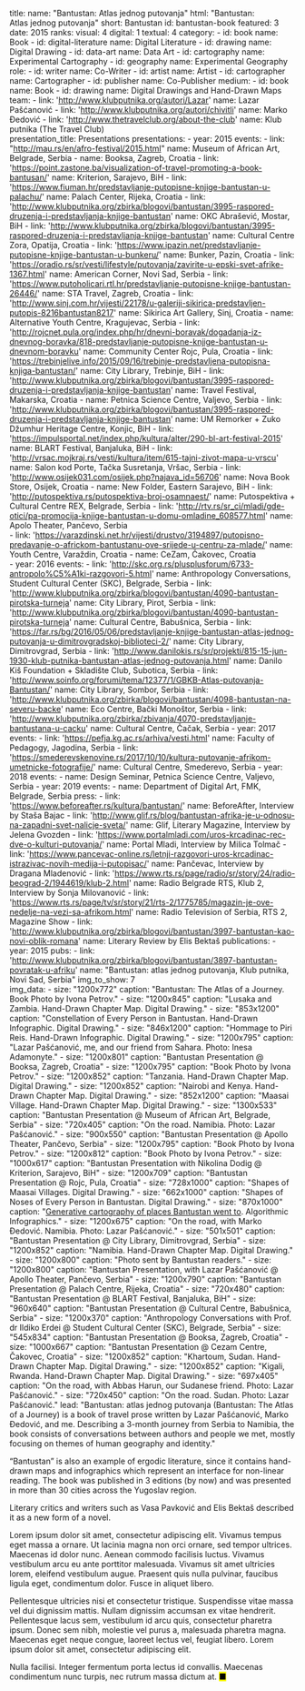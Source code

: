 title: 
    name: "Bantustan: Atlas jednog putovanja"
    html: "Bantustan:<br>Atlas jednog putovanja"
    short: Bantustan
id: bantustan-book
featured: 3
date: 2015
ranks:
    visual: 4
    digital: 1
    textual: 4
category:
    - id: book
      name: Book 
    - id: digital-literature
      name: Digital Literature
    - id: drawing
      name: Digital Drawing
    - id: data-art
      name: Data Art
    - id: cartography
      name: Experimental Cartography
    - id: geography
      name: Experimental Geography
role:
    - id: writer
      name: Co-Writer
    - id: artist
      name: Artist
    - id: cartographer
      name: Cartographer
    - id: publisher
      name: Co-Publisher
medium:
    - id: book
      name: Book
    - id: drawing
      name: Digital Drawings and Hand-Drawn Maps
team:
    - link: 'http://www.klubputnika.org/autori/Lazar'
      name: Lazar Pašćanović
    - link: 'http://www.klubputnika.org/autori/chivitli'
      name: Marko Đedović
    - link: 'http://www.thetravelclub.org/about-the-club'
      name: Klub putnika (The Travel Club)    
presentation_title: Presentations
presentations:
    - year: 2015
      events:
        - link: "http://mau.rs/en/afro-festival/2015.html"
          name: Museum of African Art, Belgrade, Serbia
        - name: Booksa, Zagreb, Croatia
        - link: 'https://point.zastone.ba/visualization-of-travel-promoting-a-book-bantusan/'
          name: Kriterion, Sarajevo, BiH
        - link: 'https://www.fiuman.hr/predstavljanje-putopisne-knjige-bantustan-u-palachu/'
          name: Palach Center, Rijeka, Croatia
        - link: 'http://www.klubputnika.org/zbirka/blogovi/bantustan/3995-raspored-druzenja-i-predstavljanja-knjige-bantustan'
          name: OKC Abrašević, Mostar, BiH
        - link: 'http://www.klubputnika.org/zbirka/blogovi/bantustan/3995-raspored-druzenja-i-predstavljanja-knjige-bantustan'
          name: Cultural Centre Zora, Opatija, Croatia
        - link: 'https://www.ipazin.net/predstavljanje-putopisne-knjige-bantustan-u-bunkeru/'
          name: Bunker, Pazin, Croatia
        - link: 'https://oradio.rs/sr/vesti/lifestyle/putovanja/zavirite-u-epski-svet-afrike-1367.html'
          name: American Corner, Novi Sad, Serbia
        - link: 'https://www.putoholicari.rtl.hr/predstavljanje-putopisne-knjige-bantustan-26446/'
          name: STA Travel, Zagreb, Croatia
        - link: 'http://www.sinj.com.hr/vijesti/22178/u-galeriji-sikirica-predstavljen-putopis-8216bantustan8217'
          name: Sikirica Art Gallery, Sinj, Croatia
        - name: Alternative Youth Centre, Kragujevac, Serbia
        - link: 'http://rojcnet.pula.org/index.php/hr/dnevni-boravak/dogadanja-iz-dnevnog-boravka/818-predstavljanje-putopisne-knjige-bantustan-u-dnevnom-boravku'
          name: Community Center Rojc, Pula, Croatia
        - link: 'https://trebinjelive.info/2015/09/16/trebinje-predstavljena-putopisna-knjiga-bantustan/'
          name: City Library, Trebinje, BiH
        - link: 'http://www.klubputnika.org/zbirka/blogovi/bantustan/3995-raspored-druzenja-i-predstavljanja-knjige-bantustan'
          name: Travel Festival, Makarska, Croatia
        - name: Petnica Science Centre, Valjevo, Serbia
        - link: 'http://www.klubputnika.org/zbirka/blogovi/bantustan/3995-raspored-druzenja-i-predstavljanja-knjige-bantustan'
          name: UM Remorker + Zuko Džumhur Heritage Centre, Konjic, BiH
        - link: 'https://impulsportal.net/index.php/kultura/alter/290-bl-art-festival-2015'
          name: BLART Festival, Banjaluka, BiH
        - link: 'http://vrsac.mojkraj.rs/vesti/kultura/item/615-tajni-zivot-mapa-u-vrscu'
          name: Salon kod Porte, Tačka Susretanja, Vršac, Serbia
        - link: 'http://www.osijek031.com/osijek.php?najava_id=56706'
          name: Nova Book Store, Osijek, Croatia
        - name: New Folder, Eastern Sarajevo, BiH
        - link: 'http://putospektiva.rs/putospektiva-broj-osamnaest/'
          name: Putospektiva + Cultural Centre REX, Belgrade, Serbia
        - link: 'http://rtv.rs/sr_ci/mladi/gde-otici/pa-promocija-knjige-bantustan-u-domu-omladine_608577.html'
          name: Apolo Theater, Pančevo, Serbia    
        - link: 'https://varazdinski.net.hr/vijesti/drustvo/3194897/putopisno-predavanje-o-africkom-bantustanu-ove-srijede-u-centru-za-mlade/'
          name: Youth Centre, Varaždin, Croatia
        - name: CeZam, Čakovec, Croatia     
    - year: 2016
      events:
        - link: 'http://skc.org.rs/plusplusforum/6733-antropolo%C5%A1ki-razgovori-5.html'
          name: Anthropology Conversations, Student Cultural Center (SKC), Belgrade, Serbia
        - link: 'http://www.klubputnika.org/zbirka/blogovi/bantustan/4090-bantustan-pirotska-turneja'
          name: City Library, Pirot, Serbia
        - link: 'http://www.klubputnika.org/zbirka/blogovi/bantustan/4090-bantustan-pirotska-turneja'
          name: Cultural Centre, Babušnica, Serbia
        - link: 'https://far.rs/bg/2016/05/06/predstavljanje-knjige-bantustan-atlas-jednog-putovanja-u-dimitrovgradskoj-biblioteci-2/'
          name: City Library, Dimitrovgrad, Serbia
        - link: 'http://www.danilokis.rs/sr/projekti/815-15-jun-1930-klub-putnika-bantustan-atlas-jednog-putovanja.html'
          name: Danilo Kiš Foundation + Skladište Club, Subotica, Serbia
        - link: 'http://www.soinfo.org/forumi/tema/12377/1/GBKB-Atlas-putovanja-Bantustan/'
          name: City Library, Sombor, Serbia
        - link: 'http://www.klubputnika.org/zbirka/blogovi/bantustan/4098-bantustan-na-severu-backe'
          name: Eco Centre, Bački Monoštor, Serbia
        - link: 'http://www.klubputnika.org/zbirka/zbivanja/4070-predstavljanje-bantustana-u-cacku'
          name: Cultural Centre, Čačak, Serbia
    - year: 2017
      events:
        - link: 'https://pefja.kg.ac.rs/arhiva/vesti.html'
          name: Faculty of Pedagogy, Jagodina, Serbia
        - link: 'https://smederevskenovine.rs/2017/10/10/kultura-putovanje-afrikom-umetnicke-fotografije/'
          name: Cultural Centre, Smederevo, Serbia
    - year: 2018
      events:
        - name: Design Seminar, Petnica Science Centre, Valjevo, Serbia
    - year: 2019
      events:
        - name: Department of Digital Art, FMK, Belgrade, Serbia
press:
    - link: 'https://www.beforeafter.rs/kultura/bantustan/'
      name: BeforeAfter, Interview by Staša Bajac
    - link: 'http://www.glif.rs/blog/bantustan-afrika-je-u-odnosu-na-zapadni-svet-nalicje-sveta/'
      name: Glif, Literary Magazine, Interview by Jelena Gvozden
    - link: 'https://www.portalmladi.com/uros-krcadinac-rec-dve-o-kulturi-putovanja/'
      name: Portal Mladi, Interview by Milica Tolmač
    - link: 'https://www.pancevac-online.rs/letnji-razgovori-uros-krcadinac-istrazivac-novih-medija-i-putopisac/'
      name: Pančevac, Interview by Dragana Mladenović
    - link: 'https://www.rts.rs/page/radio/sr/story/24/radio-beograd-2/1944619/klub-2.html'
      name: Radio Belgrade RTS, Klub 2, Interview by Sonja Milovanović
    - link: 'https://www.rts.rs/page/tv/sr/story/21/rts-2/1775785/magazin-je-ove-nedelje-na-vezi-sa-afrikom.html'
      name: Radio Television of Serbia, RTS 2, Magazine Show 
    - link: 'http://www.klubputnika.org/zbirka/blogovi/bantustan/3997-bantustan-kao-novi-oblik-romana'
      name: Literary Review by Elis Bektaš
publications:
    - year: 2015
      pubs:
        - link: 'http://www.klubputnika.org/zbirka/blogovi/bantustan/3897-bantustan-povratak-u-afriku'
          name: "Bantustan: atlas jednog putovanja, Klub putnika, Novi Sad, Serbia"
img_to_show: 7       
img_data:
    - size: "1200x772"
      caption: "Bantustan: The Atlas of a Journey. Book Photo by Ivona Petrov."
    - size: "1200x845"
      caption: "Lusaka and Zambia. Hand-Drawn Chapter Map. Digital Drawing."
    - size: "853x1200"
      caption: "Constellation of Every Person in Bantustan. Hand-Drawn Infographic. Digital Drawing."
    - size: "846x1200"
      caption: "Hommage to Piri Reis. Hand-Drawn Infographic. Digital Drawing."
    - size: "1200x795"
      caption: "Lazar Pašćanović, me, and our friend from Sahara. Photo: Inesa Adamonyte."
    - size: "1200x801"
      caption: "Bantustan Presentation @ Booksa, Zagreb, Croatia"
    - size: "1200x795"
      caption: "Book Photo by Ivona Petrov."
    - size: "1200x852"
      caption: "Tanzania. Hand-Drawn Chapter Map. Digital Drawing."
    - size: "1200x852"
      caption: "Nairobi and Kenya. Hand-Drawn Chapter Map. Digital Drawing."
    - size: "852x1200"
      caption: "Maasai Village. Hand-Drawn Chapter Map. Digital Drawing."
    - size: "1300x533"
      caption: "Bantustan Presentation @ Museum of African Art, Belgrade, Serbia"
    - size: "720x405"
      caption: "On the road. Namibia. Photo: Lazar Pašćanović."
    - size: "900x550"
      caption: "Bantustan Presentation @ Apollo Theater, Pančevo, Serbia"
    - size: "1200x795"
      caption: "Book Photo by Ivona Petrov."
    - size: "1200x812"
      caption: "Book Photo by Ivona Petrov."
    - size: "1000x617"
      caption: "Bantustan Presentation with Nikolina Dodig @ Kriterion, Sarajevo, BiH"
    - size: "1200x709"
      caption: "Bantustan Presentation @ Rojc, Pula, Croatia"
    - size: "728x1000"
      caption: "Shapes of Maasai Villages. Digital Drawing."
    - size: "662x1000"
      caption: "Shapes of Noses of Every Person in Bantustan. Digital Drawing."
    - size: "870x1000"
      caption: "<a href='/work/projects/bantustan-dataviz' target='_blank'>Generative cartography of places Bantustan went to</a>. Algorithmic Infographics."
    - size: "1200x675"
      caption: "On the road, with Marko Đedović. Namibia. Photo: Lazar Pašćanović."
    - size: "501x501"
      caption: "Bantustan Presentation @ City Library, Dimitrovgrad, Serbia"
    - size: "1200x852"
      caption: "Namibia. Hand-Drawn Chapter Map. Digital Drawing."
    - size: "1200x800"
      caption: "Photo sent by Bantustan readers."
    - size: "1200x800"
      caption: "Bantustan Presentation, with Lazar Pašćanović @ Apollo Theater, Pančevo, Serbia"
    - size: "1200x790"
      caption: "Bantustan Presentation @ Palach Centre, Rijeka, Croatia"
    - size: "720x480"
      caption: "Bantustan Presentation @ BLART Festival, Banjaluka, BiH"
    - size: "960x640"
      caption: "Bantustan Presentation @ Cultural Centre, Babušnica, Serbia"
    - size: "1200x370"
      caption: "Anthropology Conversations with Prof. dr Ildiko Erdei @ Student Cultural Center (SKC), Belgrade, Serbia"
    - size: "545x834"
      caption: "Bantustan Presentation @ Booksa, Zagreb, Croatia"
    - size: "1000x667"
      caption: "Bantustan Presentation @ Cezam Centre, Čakovec, Croatia"
    - size: "1200x852"
      caption: "Khartoum, Sudan. Hand-Drawn Chapter Map. Digital Drawing."
    - size: "1200x852"
      caption: "Kigali, Rwanda. Hand-Drawn Chapter Map. Digital Drawing."
    - size: "697x405"
      caption: "On the road, with Abbas Harun, our Sudanese friend. Photo: Lazar Pašćanović."
    - size: "720x450"
      caption: "On the road. Sudan. Photo: Lazar Pašćanović."
lead: "Bantustan: atlas jednog putovanja (Bantustan: The Atlas of a Journey) is a book of travel prose written by Lazar Pašćanović, Marko Đedović, and me. Describing a 3-month journey from Serbia to Namibia, the book consists of conversations between authors and people we met, mostly focusing on themes of human geography and identity."

“Bantustan” is also an example of ergodic literature, since it contains hand-drawn maps and infographics which represent an interface for non-linear reading. The book was published in 3 editions (by now) and was presented in more than 30 cities across the Yugoslav region.

Literary critics and writers such as Vasa Pavković and Elis Bektaš described it as a new form of a novel.  

Lorem ipsum dolor sit amet, consectetur adipiscing elit. Vivamus tempus eget massa a ornare. Ut lacinia magna non orci ornare, sed tempor ultrices. Maecenas id dolor nunc. Aenean commodo facilisis luctus. Vivamus vestibulum arcu eu ante porttitor malesuada. Vivamus sit amet ultricies lorem, eleifend vestibulum augue. Praesent quis nulla pulvinar, faucibus ligula eget, condimentum dolor. Fusce in aliquet libero.

Pellentesque ultricies nisi et consectetur tristique. Suspendisse vitae massa vel dui dignissim mattis. Nullam dignissim accumsan ex vitae hendrerit. Pellentesque lacus sem, vestibulum id arcu quis, consectetur pharetra ipsum. Donec sem nibh, molestie vel purus a, malesuada pharetra magna. Maecenas eget neque congue, laoreet lectus vel, feugiat libero. Lorem ipsum dolor sit amet, consectetur adipiscing elit.

Nulla facilisi. Integer fermentum porta lectus id convallis. Maecenas condimentum nunc turpis, nec rutrum massa dictum at. <mark>&#9632;</mark>
